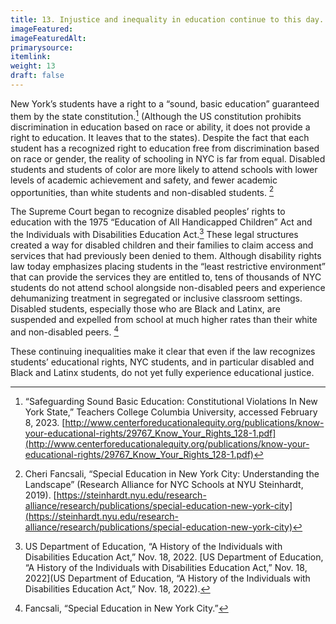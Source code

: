 ```yaml
---
title: 13. Injustice and inequality in education continue to this day.
imageFeatured: 
imageFeaturedAlt:
primarysource: 
itemlink: 
weight: 13
draft: false
---
```


New York’s students have a right to a “sound, basic education” guaranteed them by the state constitution.[^1] (Although the US constitution prohibits discrimination in education based on race or ability, it does not provide a right to education. It leaves that to the states). Despite the fact that each student has a recognized right to education free from discrimination based on race or gender, the reality of schooling in NYC is far from equal. Disabled students and students of color are more likely to attend schools with lower levels of academic achievement and safety, and fewer academic opportunities, than white students and non-disabled students. [^2]

The Supreme Court began to recognize disabled peoples’ rights to education with the 1975 “Education of All Handicapped Children” Act and the Individuals with Disabilities Education Act.[^3] These legal structures created a way for disabled children and their families to claim access and services that had previously been denied to them. Although disability rights law today emphasizes placing students in the “least restrictive environment” that can provide the services they are entitled to, tens of thousands of NYC students do not attend school alongside non-disabled peers and experience dehumanizing treatment in segregated or inclusive classroom settings. Disabled students, especially those who are Black and Latinx, are suspended and expelled from school at much higher rates than their white and non-disabled peers. [^4]

These continuing inequalities make it clear that even if the law recognizes students’ educational rights, NYC students, and in particular disabled and Black and Latinx students, do not yet fully experience educational justice.

[^1]: “Safeguarding Sound Basic Education: Constitutional Violations In New York State,” Teachers College Columbia University, accessed February 8, 2023. [http://www.centerforeducationalequity.org/publications/know-your-educational-rights/29767_Know_Your_Rights_128-1.pdf](http://www.centerforeducationalequity.org/publications/know-your-educational-rights/29767_Know_Your_Rights_128-1.pdf)

[^2]: Cheri Fancsali, “Special Education in New York City: Understanding the Landscape” (Research Alliance for NYC Schools at NYU Steinhardt, 2019). [https://steinhardt.nyu.edu/research-alliance/research/publications/special-education-new-york-city](https://steinhardt.nyu.edu/research-alliance/research/publications/special-education-new-york-city)

[^3]: US Department of Education, “A History of the Individuals with Disabilities Education Act,” Nov. 18, 2022. [US Department of Education, “A History of the Individuals with Disabilities Education Act,” Nov. 18, 2022](US Department of Education, “A History of the Individuals with Disabilities Education Act,” Nov. 18, 2022).

[^4]: Fancsali, “Special Education in New York City.”
